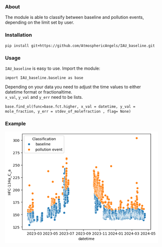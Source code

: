 ### About

The module is able to classify between baseline and pollution events, depending on the limit set by user. 

### Installation

```
pip install git+https://github.com/AtmosphericAngels/IAU_baseline.git
```

### Usage

`IAU_baseline` is easy to use. Import the module:
```
import IAU_baseline.baseline as base
```
Depending on your data you need to adjust the time values to either datetime format or fractionaltime. <br>
`x_val`, `y_val` and `y_err` need to be lists. 

```
base.find_ol(func=base.fct.higher, x_val = datetime, y_val = mole_fraction, y_err = stdev_of_molefraction , flag= None)
```

### Example

![Baseline](./example/baseline.png)
